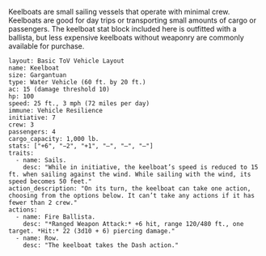 Keelboats are small sailing vessels that operate with
minimal crew. Keelboats are good for day trips or
transporting small amounts of cargo or passengers.
The keelboat stat block included here is outfitted with a
ballista, but less expensive keelboats without weaponry are
commonly available for purchase.

```statblock
layout: Basic ToV Vehicle Layout
name: Keelboat
size: Gargantuan
type: Water Vehicle (60 ft. by 20 ft.)
ac: 15 (damage threshold 10)
hp: 100
speed: 25 ft., 3 mph (72 miles per day)
immune: Vehicle Resilience
initiative: 7
crew: 3
passengers: 4
cargo_capacity: 1,000 lb.
stats: ["+6", "−2", "+1", "—", "—", "—"]
traits:
  - name: Sails.
    desc: "While in initiative, the keelboat’s speed is reduced to 15 ft. when sailing against the wind. While sailing with the wind, its speed becomes 50 feet."
action_description: "On its turn, the keelboat can take one action, choosing from the options below. It can’t take any actions if it has fewer than 2 crew."
actions:
  - name: Fire Ballista.
    desc: "*Ranged Weapon Attack:* +6 hit, range 120/480 ft., one target. *Hit:* 22 (3d10 + 6) piercing damage."
  - name: Row.
    desc: "The keelboat takes the Dash action."
```

